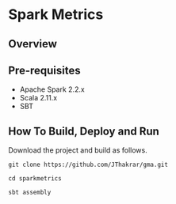 
# Spark Metrics

## Overview

## Pre-requisites
- Apache Spark 2.2.x
- Scala 2.11.x
- SBT

## How To Build, Deploy and Run

Download the project and build as follows.

```
git clone https://github.com/JThakrar/gma.git

cd sparkmetrics

sbt assembly
